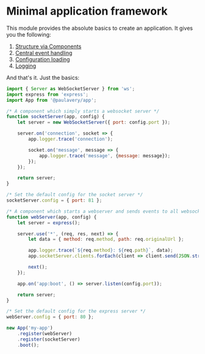 # Minimal application framework
This module provides the absolute basics to create an application. It gives you the following:

1. [Structure via Components](Components.md)
2. [Central event handling](Events.md)
3. [Configuration loading](Configuration.md)
4. [Logging](Logging.md)

And that's it. Just the basics:

```js
import { Server as WebSocketServer } from 'ws';
import express from 'express';
import App from '@paulavery/app';

/* A component which simply starts a websocket server */
function socketServer(app, config) {
	let server = new WebSocketServer({ port: config.port });

	server.on('connection', socket => {
		app.logger.trace('connection');

		socket.on('message', message => {
			app.logger.trace('message', {message: message});
		});
	});

	return server;
}

/* Set the default config for the socket server */
socketServer.config = { port: 81 };

/* A component which starts a webserver and sends events to all websocket clients on each request */
function webServer(app, config) {
	let server = express();

	server.use('*', (req, res, next) => {
		let data = { method: req.method, path: req.originalUrl };

		app.logger.trace(`${req.method}: ${req.path}`, data);
		app.socketServer.clients.forEach(client => client.send(JSON.stringify(data)));

		next();
	});

	app.on('app:boot', () => server.listen(config.port));

	return server;
}

/* Set the default config for the express server */
webServer.config = { port: 80 };

new App('my-app')
	.register(webServer)
	.register(socketServer)
	.boot();

```
